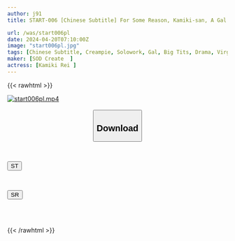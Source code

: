 ```yaml
---
author: j91
title: START-006 [Chinese Subtitle] For Some Reason, Kamiki-san, A Gal Who Is Kind To Nerds, Liked Me...From The Day She Forcibly Brushed Me Off, I Was At The Mercy Of This Cute Little Devil With A Smiling Face, And My Cock And Heart Were Both In Her Hands. Rei Kamiki

url: /was/start006pl
date: 2024-04-20T07:10:00Z
image: "start006pl.jpg"
tags: [Chinese Subtitle, Creampie, Solowork, Gal, Big Tits, Drama, Virgin Man	]
maker: [SOD Create  ]
actress: [Kamiki Rei ]
---
```



{{< rawhtml >}}

<div class="video" data-videoid="D9DAw82PK2HkkjB">
    <a href="javascript:;">
        <img src="/was/start006pl/start006pl.jpg" width="WIDTH" height="HEIGHT" alt="start006pl.mp4" loading="lazy">
    </a>
</div>

<script type="text/javascript" src="https://j91.asia/asset/on-demand-st.js"></script>

<br>
  <link rel="stylesheet" href="https://j91.asia/asset/bs5.css">
  
  <center>
  <button class="btn btn-primary" type="button" data-bs-toggle="collapse" data-bs-target=".multi-collapse" aria-expanded="false" aria-controls="multiCollapseExample1 multiCollapseExample2"><h2>Download</h2></button></center>
</p>
<div class="row">
  <div class="col">
    <div class="collapse multi-collapse" id="multiCollapseExample1">
      <div class="card card-body">
	      	      <br>
<div class="buttons">  
<p><a href="https://streamtape.to/v/D9DAw82PK2HkkjB" target="_blank"><button class="btn-hover color-3"><i class="fa fa-download"></i> ST</button></a></p></div>
    </div>
  </div>
</div>
  <div class="col">
    <div class="collapse multi-collapse" id="multiCollapseExample2">
      <div class="card card-body">
	      <br>
<div class="buttons">
<p><a href="https://rubystm.com/qx8ettq235po" target="_blank"><button class="btn-hover color-9"><i class="fa fa-download"></i> SR</button></a></p></div>
<br><br>
      </div>
    </div>
  </div>
</div>

{{< /rawhtml >}}
